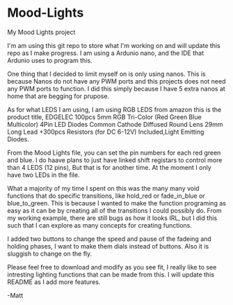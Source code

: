 # Mood-Lights
My Mood Lights project

I'm am using this git repo to store what I'm working on and will update this repo as I make progress.
I am using a Ardunio nano, and the IDE that Ardunio uses to program this.

One thing that I decided to limit myself on is only using nanos. This is because Nanos do not have any PWM ports and this projects does not need any PWM ports to function.
I did this simply because I have 5 extra nanos at home that are begging for prupose. 

As for what LEDS I am using, I am using RGB LEDS from amazon this is the product title, EDGELEC 100pcs 5mm RGB Tri-Color (Red Green Blue Multicolor) 4Pin LED Diodes Common Cathode 
Diffused Round Lens 29mm Long Lead +300pcs Resistors (for DC 6-12V) Included,Light Emitting Diodes.

From the Mood Lights file, you can set the pin numbers for each red green and blue. I do haave plans to just have linked shift registars to control more than 4 LEDS (12 pins), 
But that is for another time. At the moment I only have two LEDs in the file.


What a majority of my time I spent on this was the many many void functions that do specific transitions, like hold_red or fade_in_blue or blue_to_green. This is because I wanted 
to make the function programing as easy as it can be by creating all of the transitions I could possibly do. From my working example, there are still bugs as how it looks IRL, 
but I did this such that I can explore as many concepts for creating functions.  



I added two buttons to change the speed and pause of the fadeing and holding phases, I want to make them dials instead of buttons. Also it is sluggish to change on the fly.

Please feel free to download and modify as you see fit, I really like to see intresting lighting functions that can be made from this. I will update this README as I add more features.

-Matt

